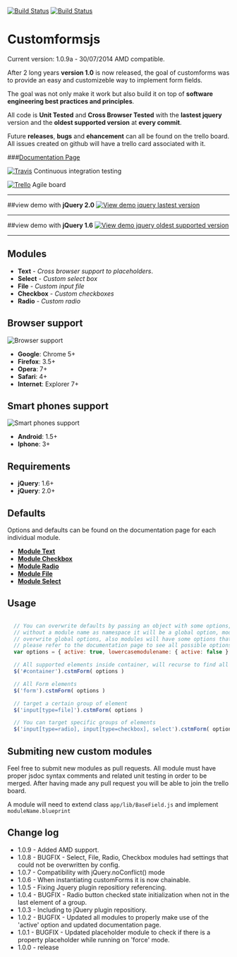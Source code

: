 [![Build Status](https://circleci.com/gh/mitermayer/CustomForms.svg?style=shield&circle-token=:circle-token)](https://circleci.com/gh/mitermayer/CustomForms)
[![Build Status](https://travis-ci.org/mitermayer/CustomForms.png?branch=refactor)](https://travis-ci.org/mitermayer/CustomForms)

# Customformsjs ##

Current version: 1.0.9a - 30/07/2014
AMD compatible.

After 2 long years **version 1.0** is now released, the goal of customforms was to provide an
easy and customizeble way to implement form fields.

The goal was not only make it work but also
build it on top of **software engineering best practices and principles**.

All code is **Unit Tested** and **Cross Browser Tested** with the **lastest jquery** version and the **oldest supported version** at **every commit**.


Future **releases**, **bugs** and **ehancement** can all be found on the trello board. All issues created on github will have a trello card associated with it.


###[Documentation Page](http://customformsjs.com/doc/customformsjs.html "Documentation page")


[![Travis](http://customformsjs.com/demo/img/small_travis.jpg)](https://travis-ci.org/mitermayer/CustomForms)
Continuous integration testing

[![Trello](http://customformsjs.com/demo/img/small_trello.jpg)](https://trello.com/board/customformsjs/513e7cce79afc2ab3f000c7f)
Agile board

***

##view demo with **jQuery 2.0**
[![View demo jquery lastest version](http://customformsjs.com/demo/img/demo-button.png)](http://customformsjs.com/demo/)

***

##view demo with **jQuery 1.6**
[![View demo jquery oldest supported version](http://customformsjs.com/demo/img/demo-button.png)](http://customformsjs.com/demo/older.html)

***


## Modules
* **Text** - _Cross browser support to placeholders_.
* **Select** - _Custom select box_
* **File** - _Custom input file_
* **Checkbox** - _Custom checkboxes_
* **Radio** - _Custom radio_

## Browser support
![Browser support](http://customformsjs.com/demo/img/small_browsers.jpg)

* **Google**: Chrome 5+
* **Firefox**: 3.5+
* **Opera**: 7+
* **Safari**: 4+
* **Internet**: Explorer 7+


## Smart phones support
![Smart phones support](http://customformsjs.com/demo/img/small_mobile.jpg)

* **Android**: 1.5+
* **Iphone**: 3+

## Requirements
* **jQuery**: 1.6+
* **jQuery**: 2.0+

## Defaults
Options and defaults can be found on the documentation page for each individual module.


* [**Module Text**](http://customformsjs.com/doc/Text.html "Documentation Text module")
* [**Module Checkbox**](http://customformsjs.com/doc/Checkbox.html "Documentation Text module")
* [**Module Radio**](http://customformsjs.com/doc/Radio.html "Documentation Text module")
* [**Module File**](http://customformsjs.com/doc/File.html "Documentation Text module")
* [**Module Select**](http://customformsjs.com/doc/Select.html "Documentation Text module")



## Usage
```javascript

  // You can overwrite defaults by passing an object with some options, when an option is passed
  // without a module name as namespace it will be a global option, module namespaced options will
  // overwrite global options, also modules will have some options that are particular for that module,
  // please refer to the documentation page to see all possible options for each module.
  var options = { active: true, lowercasemodulename: { active: false } };

  // All supported elements inside container, will recurse to find all elements
  $('#container').cstmForm( options )

  // All Form elements
  $('form').cstmForm( options )

  // target a certain group of element
  $('input[type=file]').cstmForm( options )

  // You can target specific groups of elements
  $('input[type=radio], input[type=checkbox], select').cstmForm( options )
```


## Submiting new custom modules ##

Feel free to submit new modules as pull requests. All module must have proper jsdoc syntax comments and related unit testing in order to be merged. After having made any pull request you will be able to join the trello board.

A module will need to extend class ```app/lib/BaseField.js``` and implement ```moduleName.blueprint```

## Change log

 - 1.0.9 - Added AMD support.
 - 1.0.8 - BUGFIX - Select, File, Radio, Checkbox modules had settings that could not be overwritten by config.
 - 1.0.7 - Compatibility with jQuery.noConflict() mode
 - 1.0.6 - When instantiating customForms it is now chainable.
 - 1.0.5 - Fixing Jquery plugin repositiory referencing.
 - 1.0.4 - BUGFIX - Radio button checked state initialization when not in the last element of a group.
 - 1.0.3 - Including to jQuery plugin repositiory.
 - 1.0.2 - BUGFIX - Updated all modules to properly make use of the 'active' option and updated documentation page.
 - 1.0.1 - BUGFIX - Updated placeholder module to check if there is a property placeholder while running on 'force' mode.
 - 1.0.0 - release
